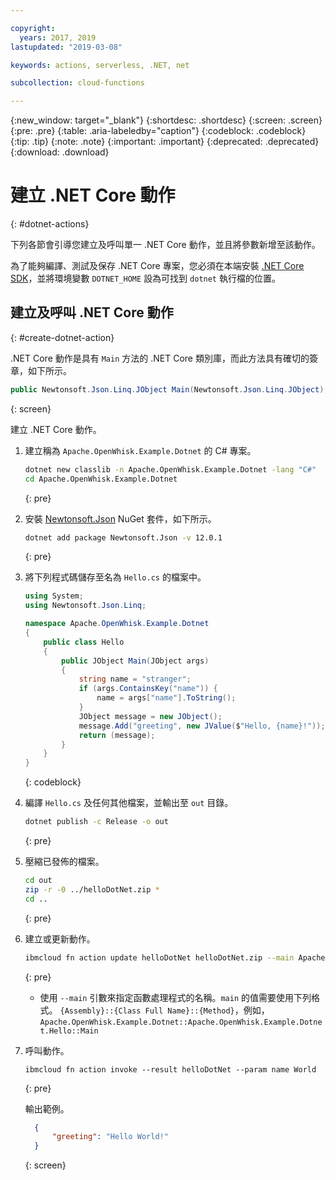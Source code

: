 ```yaml
---

copyright:
  years: 2017, 2019
lastupdated: "2019-03-08"

keywords: actions, serverless, .NET, net

subcollection: cloud-functions

---
```


{:new_window: target="_blank"}
{:shortdesc: .shortdesc}
{:screen: .screen}
{:pre: .pre}
{:table: .aria-labeledby="caption"}
{:codeblock: .codeblock}
{:tip: .tip}
{:note: .note}
{:important: .important}
{:deprecated: .deprecated}
{:download: .download}

# 建立 .NET Core 動作
{: #dotnet-actions}

下列各節會引導您建立及呼叫單一 .NET Core 動作，並且將參數新增至該動作。

為了能夠編譯、測試及保存 .NET Core 專案，您必須在本端安裝 [.NET Core SDK](https://dotnet.microsoft.com/download)，並將環境變數 `DOTNET_HOME` 設為可找到 `dotnet` 執行檔的位置。

## 建立及呼叫 .NET Core 動作
{: #create-dotnet-action}

.NET Core 動作是具有 `Main` 方法的 .NET Core 類別庫，而此方法具有確切的簽章，如下所示。

```csharp
public Newtonsoft.Json.Linq.JObject Main(Newtonsoft.Json.Linq.JObject);
```
{: screen}

建立 .NET Core 動作。

1. 建立稱為 `Apache.OpenWhisk.Example.Dotnet` 的 C# 專案。

    ```bash
    dotnet new classlib -n Apache.OpenWhisk.Example.Dotnet -lang "C#"
    cd Apache.OpenWhisk.Example.Dotnet
    ```
    {: pre}

2. 安裝 [Newtonsoft.Json](https://www.newtonsoft.com/json) NuGet 套件，如下所示。

    ```bash
    dotnet add package Newtonsoft.Json -v 12.0.1
    ```
    {: pre}

3. 將下列程式碼儲存至名為 `Hello.cs` 的檔案中。

    ```csharp
    using System;
    using Newtonsoft.Json.Linq;

    namespace Apache.OpenWhisk.Example.Dotnet
    {
        public class Hello
        {
            public JObject Main(JObject args)
            {
                string name = "stranger";
                if (args.ContainsKey("name")) {
                    name = args["name"].ToString();
                }
                JObject message = new JObject();
                message.Add("greeting", new JValue($"Hello, {name}!"));
                return (message);
            }
        }
    }
    ```
    {: codeblock}

4. 編譯 `Hello.cs` 及任何其他檔案，並輸出至 `out` 目錄。

    ```bash
    dotnet publish -c Release -o out
    ```
    {: pre}

5. 壓縮已發佈的檔案。

    ```bash
    cd out
    zip -r -0 ../helloDotNet.zip *
    cd ..
    ```
    {: pre}

6. 建立或更新動作。

    ```bash
    ibmcloud fn action update helloDotNet helloDotNet.zip --main Apache.OpenWhisk.Example.Dotnet::Apache.OpenWhisk.Example.Dotnet.Hello::Main --kind dotnet:2.2
    ```
    {: pre}

    * 使用 `--main` 引數來指定函數處理程式的名稱。`main` 的值需要使用下列格式。
    `{Assembly}::{Class Full Name}::{Method}`，例如，`Apache.OpenWhisk.Example.Dotnet::Apache.OpenWhisk.Example.Dotnet.Hello::Main`
    
7. 呼叫動作。
    

    ```
    ibmcloud fn action invoke --result helloDotNet --param name World
    ```
    {: pre}

    輸出範例。

    ```json
      {
          "greeting": "Hello World!"
      }
    ```
    {: screen}
